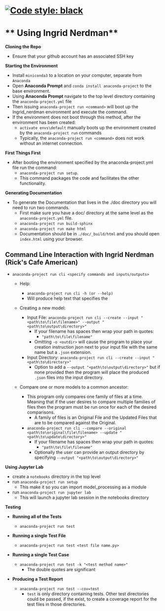 [![Code style: black](https://img.shields.io/badge/code%20style-black-000000.svg)](https://github.com/python/black)
=======
# ** Using Ingrid Nerdman**

**Cloning the Repo**
* Ensure that your github account has an associated SSH key

**Starting the Environment**
* Install `miniconda3` to a location on your computer, separate from `Anaconda`
* Open **Anaconda Prompt** and `conda install anaconda-project` to the base environment.
* Using **Anaconda Prompt** navigate to the  top level directory containing the `anaconda-project.yml` file
* Then issuing `anaconda-project run <command>` will boot up the Ingrid_nerdman environment and execute the command.
* If the environment does not boot through this method, after the environment has been created:
    * `activate envs\default` manually boots up the environment created by the `anaconda-project run` commands
    * Typically, the `anaconda-project run <command>` does not work without an internet connection.

**First Things First**
* After booting the environment specified by the anaconda-project.yml file run the command:
    * `anaconda-project run setup`.
    * This command packages the code and facilitates the other functionality.

**Generating Documentation**
* To generate the Documentation that lives in the ./doc directory you will
need to run two commands.
    * First make sure you have a doc/ directory at the same level as the
    `anaconda-project.yml` file.
    * `anaconda-project run build-sphinx`
    * `anaconda-project run make html`
    * Documentation should be in `./doc/_build/html` and you should open
    `index.html` using your browser.

## **Command Line Interaction with Ingrid Nerdman (Rick's Cafe American)**
* `anaconda-project run cli <specify commands and inputs/outputs>`

    * Help:
        * `anaconda-project run cli -h (or --help)`
        * Will produce help text that specifies the

    * Creating a new model:
        * Input File: `anaconda-project run cli --create --input "<path\to\file\filename>" --output "<path\to\output\directory>"`
            * If your filename has spaces then wrap your path in quotes:
                * `"path\to\file\filename"`
            * Omitting `-o <outdir>` will cause the program to place your creation instruction json next to your input file with the same name but a `.json` extension.
        * Input Directory: `anaconda-project run cli --create --input "<path\to\directory>"`
            * Option to add a `--output "<path\to\output\directory>"` but if none provided then the program will place the produced `.json` files into the input directory.

    * Compare one or more models to a common ancestor:
        * This program only compares one family of files at a time. Meaning that if the user desires to compare multiple families of files then the program must be run once for each of the desired comparisons.
            * A family of files is an Original File and the Updated Files that are to be compared against the Original.
        * `anaconda-project run cli --compare --original <path\to\original\file\filename> --update "<path\to\update\directory>"`
            * If your filename has spaces then wrap your path in quotes:
                * `"path\to\file\filename"`
            * Optionally the user can provide an output directory by specifying `--output "<path\to\output\directory>"`

**Using Jupyter Lab**
* create a ```notebooks``` directory in the top level
* run ```anaconda-project run setup```
    * This make it so you can import model_processing as a module
* run ```anaconda-project run jupyter lab```
    * This will launch a jupyter lab session in the notebooks directory

**Testing**

* **Running all of the Tests**
    * `anaconda-project run test`

* **Running a single Test File**
    * `anaconda-project run test <test file name.py>`

* **Running a single Test Case**
    * `anaconda-project run test -k "<test method name>"`
        * The double quotes are significant

* **Producing a Test Report**
    * `anaconda-project run test --cov=test`
        * `test` is only directory containing tests. Other test directories could be passed, if the exist, to create a coverage report for the test files in those directories.

